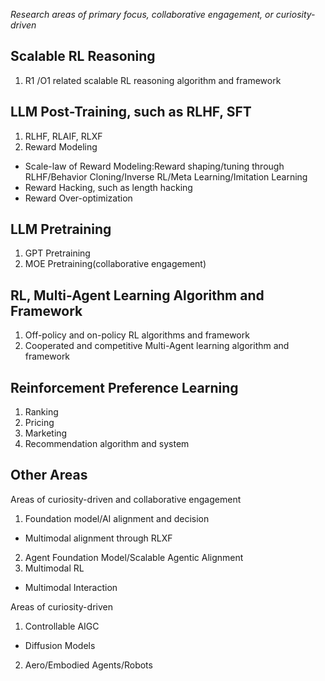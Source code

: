 *Research areas of primary focus, collaborative engagement, or curiosity-driven*

## Scalable RL Reasoning
1. R1 /O1 related scalable RL reasoning algorithm and framework

## LLM Post-Training, such as RLHF, SFT
1. RLHF, RLAIF, RLXF
2. Reward Modeling
- Scale-law of Reward Modeling:Reward shaping/tuning through RLHF/Behavior Cloning/Inverse RL/Meta Learning/Imitation Learning
- Reward Hacking, such as length hacking
- Reward Over-optimization

## LLM Pretraining
1. GPT Pretraining
2. MOE Pretraining(collaborative engagement)

## RL, Multi-Agent Learning Algorithm and Framework
1. Off-policy and on-policy RL algorithms and framework
2. Cooperated and competitive Multi-Agent learning algorithm and framework

## Reinforcement Preference Learning
1. Ranking
2. Pricing
3. Marketing
4. Recommendation algorithm and system

## Other Areas
Areas of curiosity-driven and collaborative engagement
1. Foundation model/AI alignment and decision
- Multimodal alignment through RLXF
2. Agent Foundation Model/Scalable Agentic Alignment
3. Multimodal RL
- Multimodal Interaction

Areas of curiosity-driven
1. Controllable AIGC
- Diffusion Models
2. Aero/Embodied Agents/Robots